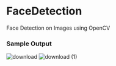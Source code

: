 # FaceDetection
Face Detection on Images using OpenCV

### Sample Output
![download](https://github.com/user-attachments/assets/13d5b2ab-c91d-4ac3-ab6c-c6f54ea291be)
![download (1)](https://github.com/user-attachments/assets/08d66b3d-9c7b-4572-b40f-4e3a9aa6d0e2)
